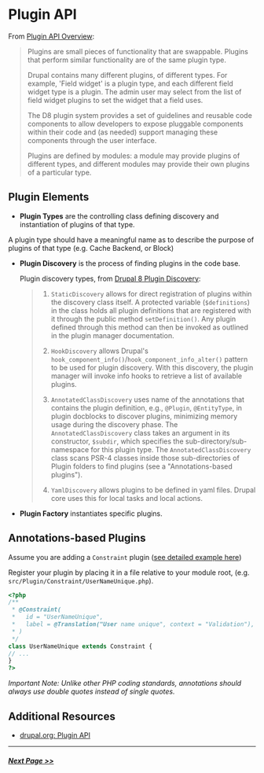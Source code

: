 # Plugin API

From [Plugin API Overview](https://www.drupal.org/docs/8/api/plugin-api/plugin-api-overview):
> Plugins are small pieces of functionality that are swappable. Plugins that perform similar functionality are of the same plugin type.
>
> Drupal contains many different plugins, of different types. For example, 'Field widget' is a plugin type, and each different field widget type is a plugin. The admin user may select from the list of field widget plugins to set the widget that a field uses.
>
> The D8 plugin system provides a set of guidelines and reusable code components to allow developers to expose pluggable components within their code and (as needed) support managing these components through the user interface.
>
> Plugins are defined by modules: a module may provide plugins of different types, and different modules may provide their own plugins of a particular type.

## Plugin Elements

- **Plugin Types** are the controlling class defining discovery and instantiation of plugins of that type.

A plugin type should have a meaningful name as to describe the purpose of plugins of that type (e.g. Cache Backend, or Block)

- **Plugin Discovery** is the process of finding plugins in the code base.

  Plugin discovery types, from [Drupal 8 Plugin Discovery](https://www.drupal.org/docs/8/api/plugin-api/d8-plugin-discovery):
  > 1. `StaticDiscovery` allows for direct registration of plugins within the discovery class itself. A protected variable (`$definitions`) in the class holds all plugin definitions that are registered with it through the public method `setDefinition()`. Any plugin defined through this method can then be invoked as outlined in the plugin manager documentation.
  >
  > 2. `HookDiscovery` allows Drupal's `hook_component_info()`/`hook_component_info_alter()` pattern to be used for plugin discovery. With this discovery, the plugin manager will invoke info hooks to retrieve a list of available plugins.
  >
  > 3. `AnnotatedClassDiscovery` uses name of the annotations that contains the plugin definition, e.g., `@Plugin`, `@EntityType`, in plugin docblocks to discover plugins, minimizing memory usage during the discovery phase. The `AnnotatedClassDiscovery` class takes an argument in its constructor, `$subdir`, which specifies the sub-directory/sub-namespace for this plugin type. The `AnnotatedClassDiscovery` class scans PSR-4 classes inside those sub-directories of Plugin folders to find plugins (see a "Annotations-based plugins").
  >
  > 4. `YamlDiscovery` allows plugins to be defined in yaml files. Drupal core uses this for local tasks and local actions.

- **Plugin Factory** instantiates specific plugins.

## Annotations-based Plugins

Assume you are adding a `Constraint` plugin ([see detailed example here](https://www.drupal.org/node/1882526))

Register your plugin by placing it in a file relative to your module root, (e.g. `src/Plugin/Constraint/UserNameUnique.php`).

```php
<?php
/**
 * @Constraint(
 *   id = "UserNameUnique",
 *   label = @Translation("User name unique", context = "Validation"),
 * )
 */
class UserNameUnique extends Constraint {
// ...
}
?>
```

*Important Note: Unlike other PHP coding standards, annotations should always use double quotes instead of single quotes.*

## Additional Resources
- [drupal.org: Plugin API](https://www.drupal.org/docs/8/api/plugin-api)

---

##### [Next Page >>](4.4-essential-apis-block.md)
